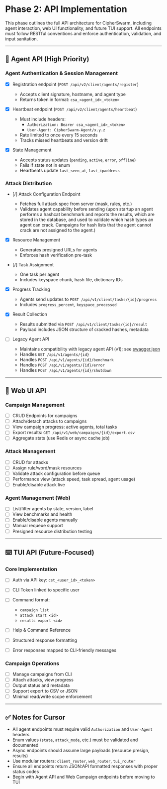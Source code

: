 # Phase 2: API Implementation

This phase outlines the full API architecture for CipherSwarm, including agent interaction, web UI functionality, and future TUI support. All endpoints must follow RESTful conventions and enforce authentication, validation, and input sanitation.

---

## 🔐 Agent API (High Priority)

### Agent Authentication & Session Management

-   [x] Registration endpoint (`POST /api/v2/client/agents/register`)

    -   Accepts client signature, hostname, and agent type
    -   Returns token in format: `csa_<agent_id>_<token>`

-   [x] Heartbeat endpoint (`POST /api/v2/client/agents/heartbeat`)

    -   Must include headers:
        -   `Authorization: Bearer csa_<agent_id>_<token>`
        -   `User-Agent: CipherSwarm-Agent/x.y.z`
    -   Rate limited to once every 15 seconds
    -   Tracks missed heartbeats and version drift

-   [x] State Management
    -   Accepts status updates (`pending`, `active`, `error`, `offline`)
    -   Fails if state not in enum
    -   Heartbeats update `last_seen_at`, `last_ipaddress`

### Attack Distribution

-   [/] Attack Configuration Endpoint

    -   Fetches full attack spec from server (mask, rules, etc.)
    -   Validates agent capability before sending (upon startup an agent performs a hashcat benchmark and reports the results, which are stored in the database, and used to validate which hash types an agent can crack. Campaigns for hash lists that the agent cannot crack are not assigned to the agent.)

-   [x] Resource Management

    -   Generates presigned URLs for agents
    -   Enforces hash verification pre-task

-   [/] Task Assignment

    -   One task per agent
    -   Includes keyspace chunk, hash file, dictionary IDs

-   [x] Progress Tracking

    -   Agents send updates to `POST /api/v1/client/tasks/{id}/progress`
    -   Includes `progress_percent`, `keyspace_processed`

-   [x] Result Collection

    -   Results submitted via `POST /api/v1/client/tasks/{id}/result`
    -   Payload includes JSON structure of cracked hashes, metadata

-   [ ] Legacy Agent API

    -   Maintains compatibility with legacy agent API (v1); see [swagger.json](swagger.json)
    -   Handles `GET /api/v1/agents/{id}`
    -   Handles `POST /api/v1/agents/{id}/benchmark`
    -   Handles `POST /api/v1/agents/{id}/error`
    -   Handles `POST /api/v1/agents/{id}/shutdown`

---

## 🧠 Web UI API

### Campaign Management

-   [ ] CRUD Endpoints for campaigns
-   [ ] Attach/detach attacks to campaigns
-   [ ] View campaign progress: active agents, total tasks
-   [ ] Export results: `GET /api/v1/web/campaigns/{id}/export.csv`
-   [ ] Aggregate stats (use Redis or async cache job)

### Attack Management

-   [ ] CRUD for attacks
-   [ ] Assign rule/word/mask resources
-   [ ] Validate attack configuration before queue
-   [ ] Performance view (attack speed, task spread, agent usage)
-   [ ] Enable/disable attack live

### Agent Management (Web)

-   [ ] List/filter agents by state, version, label
-   [ ] View benchmarks and health
-   [ ] Enable/disable agents manually
-   [ ] Manual requeue support
-   [ ] Presigned resource distribution testing

---

## ⌨️ TUI API (Future-Focused)

### Core Implementation

-   [ ] Auth via API key: `cst_<user_id>_<token>`
-   [ ] CLI Token linked to specific user
-   [ ] Command format:

    -   `campaign list`
    -   `attack start <id>`
    -   `results export <id>`

-   [ ] Help & Command Reference
-   [ ] Structured response formatting
-   [ ] Error responses mapped to CLI-friendly messages

### Campaign Operations

-   [ ] Manage campaigns from CLI
-   [ ] Attach attacks, view progress
-   [ ] Output status and metadata
-   [ ] Support export to CSV or JSON
-   [ ] Minimal read/write scope enforcement

---

## ✅ Notes for Cursor

-   All agent endpoints must require valid `Authorization` and `User-Agent` headers
-   Enum values (`state`, `attack_mode`, etc.) must be validated and documented
-   Async endpoints should assume large payloads (resource presign, results)
-   Use modular routers: `client_router`, `web_router`, `tui_router`
-   Ensure all endpoints return JSON:API formatted responses with proper status codes
-   Begin with Agent API and Web Campaign endpoints before moving to TUI
